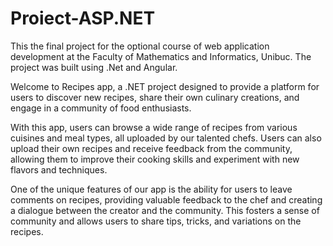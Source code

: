 # Proiect-ASP.NET

This the final project for the optional course of web application development at the Faculty of Mathematics and Informatics, Unibuc. The project was built using .Net and Angular.  



Welcome to Recipes app, a .NET project designed to provide a platform for users to discover new recipes, share their own culinary creations, and engage in a community of food enthusiasts.

With this app, users can browse a wide range of recipes from various cuisines and meal types, all uploaded by our talented chefs. Users can also upload their own recipes and receive feedback from the community, allowing them to improve their cooking skills and experiment with new flavors and techniques.

One of the unique features of our app is the ability for users to leave comments on recipes, providing valuable feedback to the chef and creating a dialogue between the creator and the community. This fosters a sense of community and allows users to share tips, tricks, and variations on the recipes.
